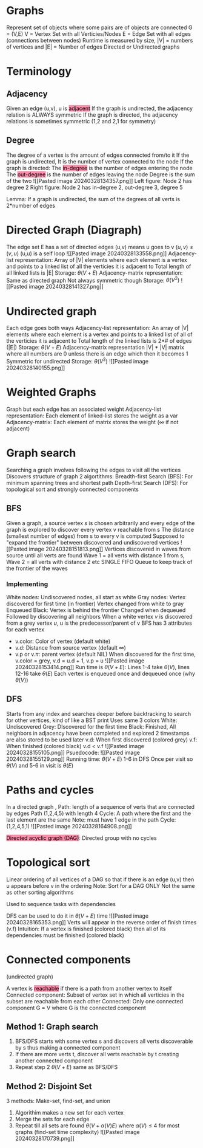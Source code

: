 # Graphs
Represent set of objects where some pairs are of objects are connected
G = (V,E)
	V = Vertex Set with all Verticies/Nodes
	E = Edge Set with all edges (connections between nodes)
Runtime is measured by size, |V| = numbers of vertices and |E| = Number of edges
Directed or Undirected graphs

# Terminology
## Adjacency 
Given an edge (u,v), u is <mark style="background: #FF5582A6;">adjacent</mark> 
	If the graph is undirected, the adjacency relation is ALWAYS symmetric
	If the graph is directed, the adjacency relations is sometimes symmetric (1,2 and 2,1 for symmetry)

## Degree
The degree of a vertex is the amount of edges connected from/to it
	If the graph is undirected, It is the number of vertex connected to the node
	If the graph is directed:
		The <mark style="background: #FF5582A6;">in-degree</mark> is the number of edges entering the node
		The <mark style="background: #FF5582A6;">out-degree</mark> is the number of edges leaving the node
		Degree is the sum of the two
![[Pasted image 20240328134357.png]]
Left figure: Node 2 has degree 2
Right figure: Node 2 has in-degree 2, out-degree 3, degree 5

Lemma: If a graph is undirected, the sum of the degrees of all verts is 2\*number of edges

# Directed Graph (Diagraph)
The edge set E has a set of directed edges
	(u,v) means u goes to v
	$(u,v) \ne (v,u)$ 
	(u,u) is a self loop 
![[Pasted image 20240328133558.png]]
Adjacency-list representation:
	Array of |V| elements where each element is a vertex and points to a linked list of all the verticies it is adjacent to
	Total length of all linked lists is |E| 
	Storage: $\theta(V + E)$
Adjacency-matrix representation:
	Same as directed graph
	Not always symmetric though
	Storage: $\theta(V^2)$
![[Pasted image 20240328141327.png]]
# Undirected graph
Each edge goes both ways
Adjacency-list representation:
	An array of |V| elements where each element is a vertex and points to a linked list of all of the verticies it is adjacent to 
	Total length of the linked lists is 2*# of edges (|E|)
	Storage: $\theta(V + E)$
Adjacency-matrix representation 
	|V| \* |V| matrix where all numbers are 0 unless there is an edge which then it becomes 1
	Symmetric for undirected 
	Storage: $\theta(V^2)$
![[Pasted image 20240328140155.png]]


# Weighted Graphs
Graph but each edge has an associated weight
Adjacency-list representation: 
	Each element of linked-list stores the weight as a var
Adjacency-matrix:
	Each element of matrix stores the weight ($\infty$ if not adjacent)

# Graph search
Searching a graph involves following the edges to visit all the vertices 
Discovers structure of graph 
2 algortithms:
	Breadth-first Search (BFS): For minimum spanning trees and shortest path
	Depth-first Search (DFS): For topological sort and strongly connected components 
	
## BFS
Given a graph, a source vertex *s* is chosen arbitrarily and every edge of the graph is explored to discover every vertex *v* reachable from s
The distance (smallest number of edges) from s to every v is computed
Supposed to "expand the frontier" between discovered and undiscovered vertices 
![[Pasted image 20240328151813.png]]
Vertices discovered in waves from source until all verts are found
Wave 1 = all verts with distance 1 from s, Wave 2 = all verts with distance 2 etc
SINGLE FIFO Queue to keep track of the frontier of the waves

### Implementing
White nodes: Undiscovered nodes, all start as white
Gray nodes: Vertex discovered for first time (in frontier) 
	Vertex changed from white to gray
	Enqueued
Black: Vertex is behind the frontier
	Changed when dequeued 
	Followed by discovering all neighbors 
When a white vertex *v* is discovered from a grey vertex *u*, u is the predecessor/parent of v
BFS has 3 attributes for each vertex
* v.color: Color of vertex (default white)
* v.d: Distance from source vertex (default $\infty$)
* v.p or v.$\pi$: parent vertex (default NIL)
When discovered for the first time, v.color = grey, v.d = u.d + 1, v.p = u
![[Pasted image 20240328153414.png]]
Run time is $\theta(V+E)$: Lines 1-4 take $\theta(V)$, lines 12-16 take $\theta(E)$ 
Each vertex is enqueued once and dequeued once (why $\theta(V)$) 

## DFS
Starts from any index and searches deeper before backtracking to search for other vertices, kind of like a BST print
Uses same 3 colors 
	White: Undiscovered
	Grey: DIscovered for the first time
	Black: Finished, All neighbors in adjacency have been completed and explored
2 timestamps are also stored to be used later
	v.d: When first discovered (colored grey)
	v.f: When finished (colored black)
	v.d < v.f
![[Pasted image 20240328155105.png]]
Psuedocode: 
![[Pasted image 20240328155129.png]]
Running time: $\theta(V+E)$ 1-6 in DFS Once per visit so $\theta(V)$ and 5-6 in visit is $\theta(E)$ 


# Paths and cycles
In a directed graph , 
	Path: length of a sequence of verts that are connected by edges
		Path (1,2,4,5) with length 4
	Cycle: A path where the first and the last element are the same
		Note: must have 1 edge in the path
		Cycle: (1,2,4,5,1)
![[Pasted image 20240328164908.png]]

<mark style="background: #FF5582A6;">Directed acyclic graph (DAG)</mark>: Directed group with no cycles

# Topological sort
Linear ordering of all vertices of a DAG so that if there is an edge (u,v) then u appears before v in the ordering
Note:
	Sort for a DAG ONLY
	Not the same as other sorting algorithms

Used to sequence tasks with dependencies 

DFS can be used to do it in $\theta(V+E)$ time
![[Pasted image 20240328165353.png]]
Verts will appear in the reverse order of finish times (v.f)
Intuition: If a vertex is finished (colored black) then all of its dependencies must be finished (colored black)

# Connected components
(undirected graph)

A vertex is <mark style="background: #FF5582A6;">reachable</mark> if there is a path from another vertex to itself
Connected component: Subset of vertex set in which all verticies in the subset are reachable from each other
Connected: Only one connected component G = V where G is the connected component

## Method 1: Graph search
1. BFS/DFS starts with some vertex s and discovers all verts discoverable by s thus making a connected component 
2. If there are more verts t, discover all verts reachable by t creating another connected component
3. Repeat step 2
$\theta(V + E)$ same as BFS/DFS

## Method 2: Disjoint Set 
3 methods: Make-set, find-set, and union
1. Algorithim makes a new set for each vertex
2. Merge the sets for each edge
3. Repeat till all sets are found
$\theta(V+\alpha(V)E)$ where $\alpha(V) \le 4$ for most graphs (find-set time complexity)
![[Pasted image 20240328170739.png]]
